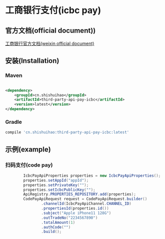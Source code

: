 # 工商银行支付(icbc pay)

## 官方文档(official document))

[工商银行官方文档(weixin official document)](https://open.icbc.com.cn/icbc/apip/api_list.html#)

## 安装(Installation)

### Maven

```xml

<dependency>
    <groupId>cn.shishuihao</groupId>
    <artifactId>third-party-api-pay-icbc</artifactId>
    <version>latest</version>
</dependency>
```

### Gradle

```groovy
compile 'cn.shishuihao:third-party-api-pay-icbc:latest'
```

## 示例(example)

### 扫码支付(code pay)

```java
        IcbcPayApiProperties properties = new IcbcPayApiProperties();
        properties.setAppId("appId");
        properties.setPrivateKey("");
        properties.setIcbcPublicKey("");
        ApiRegistry.PROPERTIES_REPOSITORY.add(properties);
        CodePayApiRequest request = CodePayApiRequest.builder()
                .channelId(IcbcPayApiChannel.CHANNEL_ID)
                .propertiesId(properties.id())
                .subject("Apple iPhone11 128G")
                .outTradeNo("2234567890")
                .totalAmount(1)
                .authCode("")
                .build();
```
